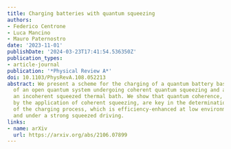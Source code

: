 ```yaml
---
title: Charging batteries with quantum squeezing
authors:
- Federico Centrone
- Luca Mancino
- Mauro Paternostro
date: '2023-11-01'
publishDate: '2024-03-23T17:41:54.536350Z'
publication_types:
- article-journal
publication: '*Physical Review A*'
doi: 10.1103/PhysRevA.108.052213
abstract: We present a scheme for the charging of a quantum battery based on the dynamics
  of an open quantum system undergoing coherent quantum squeezing and affected by
  an incoherent squeezed thermal bath. We show that quantum coherence, as instigated
  by the application of coherent squeezing, are key in the determination of the performance
  of the charging process, which is efficiency-enhanced at low environmental temperature
  and under a strong squeezed driving.
links:
- name: arXiv
  url: https://arxiv.org/abs/2106.07899
---
```

